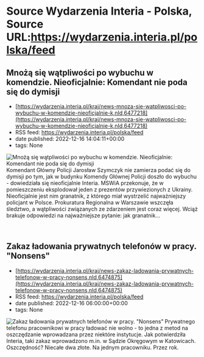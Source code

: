 # Source Wydarzenia Interia - Polska, Source URL:https://wydarzenia.interia.pl/polska/feed

## Mnożą się wątpliwości po wybuchu w komendzie. Nieoficjalnie: Komendant nie poda się do dymisji
 - [https://wydarzenia.interia.pl/kraj/news-mnoza-sie-watpliwosci-po-wybuchu-w-komendzie-nieoficjalnie-k,nId,6477218](https://wydarzenia.interia.pl/kraj/news-mnoza-sie-watpliwosci-po-wybuchu-w-komendzie-nieoficjalnie-k,nId,6477218)
 - RSS feed: https://wydarzenia.interia.pl/polska/feed
 - date published: 2022-12-16 14:04:11+00:00
 - tags: None

<p><a href="https://wydarzenia.interia.pl/kraj/news-mnoza-sie-watpliwosci-po-wybuchu-w-komendzie-nieoficjalnie-k,nId,6477218"><img align="left" alt="Mnożą się wątpliwości po wybuchu w komendzie. Nieoficjalnie: Komendant nie poda się do dymisji" src="https://i.iplsc.com/mnoza-sie-watpliwosci-po-wybuchu-w-komendzie-nieoficjalnie-k/000GHXSJ2N3G1U7H-C321.jpg" /></a>Komendant Główny Policji Jarosław Szymczyk nie zamierza podać się do dymisji po tym, jak w budynku Komendy Głównej Policji doszło do wybuchu - dowiedziała się nieoficjalnie Interia. MSWiA przekonuje, że w pomieszczeniu eksplodował jeden z prezentów przywiezionych z Ukrainy. Nieoficjalnie jest nim granatnik, z którego miał wystrzelić najważniejszy policjant w Polsce. Prokuratura Regionalna w Warszawie wszczęła śledztwo, a wątpliwości związanych ze zdarzeniem jest coraz więcej. Wciąż brakuje odpowiedzi na najważniejsze pytanie: jak granatnik...</p><br clear="all" />

## Zakaz ładowania prywatnych telefonów w pracy. "Nonsens"
 - [https://wydarzenia.interia.pl/kraj/news-zakaz-ladowania-prywatnych-telefonow-w-pracy-nonsens,nId,6474875](https://wydarzenia.interia.pl/kraj/news-zakaz-ladowania-prywatnych-telefonow-w-pracy-nonsens,nId,6474875)
 - RSS feed: https://wydarzenia.interia.pl/polska/feed
 - date published: 2022-12-16 06:00:00+00:00
 - tags: None

<p><a href="https://wydarzenia.interia.pl/kraj/news-zakaz-ladowania-prywatnych-telefonow-w-pracy-nonsens,nId,6474875"><img align="left" alt="Zakaz ładowania prywatnych telefonów w pracy. &quot;Nonsens&quot;" src="https://i.iplsc.com/zakaz-ladowania-prywatnych-telefonow-w-pracy-nonsens/000GHSRYGDG9XXTF-C321.jpg" /></a>Prywatnego telefonu pracownikowi w pracy ładować nie wolno - to jedna z metod na oszczędzanie wprowadzana przez niektóre instytucje. Jak potwierdziła Interia, taki zakaz wprowadzono m.in. w Sądzie Okręgowym w Katowicach. Oszczędność? Niecałe dwa złote. Na jednym pracowniku. Przez rok.</p><br clear="all" />
